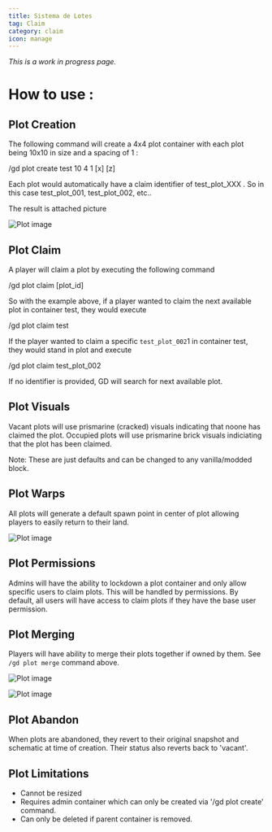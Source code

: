 ```yaml
---
title: Sistema de Lotes
tag: Claim
category: claim
icon: manage
---
```


_This is a work in progress page._

# How to use :

## Plot Creation
The following command will create a 4x4 plot container with each plot being 10x10 in size and a spacing of 1 :

/gd plot create test 10 4 1 [x] [z]​

Each plot would automatically have a claim identifier of test_plot_XXX . So in this case test_plot_001, test_plot_002, etc..

The result is attached picture

![Plot image](/plot-1.webp)


## Plot Claim
A player will claim a plot by executing the following command

/gd plot claim [plot_id]​

So with the example above, if a player wanted to claim the next available plot in container test, they would execute

/gd plot claim test​

If the player wanted to claim a specific `test_plot_002`1 in container test, they would stand in plot and execute

/gd plot claim test_plot_002​

If no identifier is provided, GD will search for next available plot.


## Plot Visuals
Vacant plots will use prismarine (cracked) visuals indicating that noone has claimed the plot.
Occupied plots will use prismarine brick visuals indiciating that the plot has been claimed.

Note: These are just defaults and can be changed to any vanilla/modded block.

## Plot Warps
All plots will generate a default spawn point in center of plot allowing players to easily return to their land.

![Plot image](/plot-2.webp)

## Plot Permissions
Admins will have the ability to lockdown a plot container and only allow specific users to claim plots. This will be handled by permissions. By default, all users will have access to claim plots if they have the base user permission.

## Plot Merging
Players will have ability to merge their plots together if owned by them. See `/gd plot merge` command above.

![Plot image](/plot-3.webp)

![Plot image](/plot-4.webp)

## Plot Abandon
When plots are abandoned, they revert to their original snapshot and schematic at time of creation. Their status also reverts back to 'vacant'.


## Plot Limitations
* Cannot be resized
* Requires admin container which can only be created via '/gd plot create' command.
* Can only be deleted if parent container is removed.
